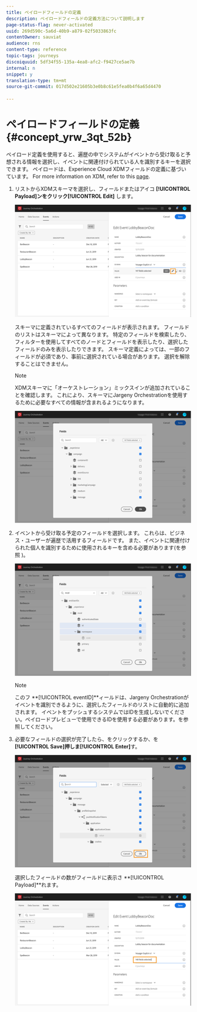 ```yaml
---
title: ペイロードフィールドの定義
description: ペイロードフィールドの定義方法について説明します
page-status-flag: never-activated
uuid: 269d590c-5a6d-40b9-a879-02f5033863fc
contentOwner: sauviat
audience: rns
content-type: reference
topic-tags: journeys
discoiquuid: 5df34f55-135a-4ea8-afc2-f9427ce5ae7b
internal: n
snippet: y
translation-type: tm+mt
source-git-commit: 017d502e21605b3e0b8c61e5fea0b4f6a65d4470

---
```



# ペイロードフィールドの定義 {#concept_yrw_3qt_52b}

ペイロード定義を使用すると、遍歴の中でシステムがイベントから受け取ると予想される情報を選択し、イベントに関連付けられている人を識別するキーを選択できます。 ペイロードは、Experience Cloud XDMフィールドの定義に基づいています。 For more information on XDM, refer to this [page](https://www.adobe.io/apis/cloudplatform/dataservices/xdm.html).

1. リストからXDMスキーマを選択し、フィールドまたはアイコ **[!UICONTROL Payload]**ンをクリック**[!UICONTROL Edit]** します。

   ![](../assets/journey8.png)

   スキーマに定義されているすべてのフィールドが表示されます。 フィールドのリストはスキーマによって異なります。 特定のフィールドを検索したり、フィルターを使用してすべてのノードとフィールドを表示したり、選択したフィールドのみを表示したりできます。 スキーマ定義によっては、一部のフィールドが必須であり、事前に選択されている場合があります。 選択を解除することはできません。

   >[!NOTE]
   >
   >XDMスキーマに「オーケストレーション」ミックスインが追加されていることを確認します。 これにより、スキーマにJargeny Orchestrationを使用するために必要なすべての情報が含まれるようになります。

   ![](../assets/journey9.png)

1. イベントから受け取る予定のフィールドを選択します。 これらは、ビジネス・ユーザーが遍歴で活用するフィールドです。 また、イベントに関連付けられた個人を識別するために使用されるキーを含める必要があります(を参照 [](../event/defining-the-event-key.md))。

   ![](../assets/journey10.png)

   >[!NOTE]
   >
   >このフ **[!UICONTROL eventID]**ィールドは、Jargeny Orchestrationがイベントを識別できるように、選択したフィールドのリストに自動的に追加されます。 イベントをプッシュするシステムではIDを生成しないでください。ペイロードプレビューで使用できるIDを使用する必要があります。[](../event/previewing-the-payload.md)を参照してください。

1. 必要なフィールドの選択が完了したら、をクリックするか、を **[!UICONTROL Save]**押しま**[!UICONTROL Enter]**&#x200B;す。

   ![](../assets/journey11.png)

   選択したフィールドの数がフィールドに表示さ **[!UICONTROL Payload]**れます。

   ![](../assets/journey12.png)
